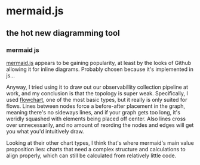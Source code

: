 # mermaid.js

## the hot new diagramming tool

### mermaid js

[mermaid.js](https://mermaid-js.github.io/mermaid/#/)
appears to be gaining popularity,
at least by the looks of Github allowing it for inline diagrams.
Probably chosen because it's implemented in js...

Anyway, I tried using it to draw out our observabillity collection pipeline at work,
and my conclusion is that the topology is super weak.
Specifically, I used [flowchart](https://mermaid-js.github.io/mermaid/#/),
one of the most basic types,
but it really is only suited for flows.
Lines between nodes force a before-after placement in the graph,
meaning there's no sideways lines,
and if your graph gets too long, it's weridly squashed with elements being placed off center.
Also lines cross over unnecessarily, 
and no amount of reording the nodes and edges will get you what you'd intuitively draw.

Looking at their other chart types,
I think that's where mermaid's main value proposition lies:
charts that need a complex structure and calculations to align properly,
which can still be calculated from relatively little code.
